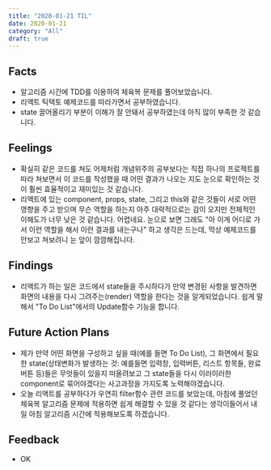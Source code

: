 ```yaml
---
title: "2020-01-21 TIL"
date: 2020-01-21
category: "All"
draft: true
---
```


## Facts

- 알고리즘 시간에 TDD를 이용하여 체육복 문제를 풀어보았습니다.
- 리액트 틱택토 예제코드를 따라가면서 공부하였습니다.
- state 끌어올리기 부분이 이해가 잘 안돼서 공부하였는데 아직 많이 부족한 것 같습니다.

## Feelings

- 확실히 같은 코드를 쳐도 어제처럼 개념위주의 공부보다는 직접 하나의 프로젝트를 따라 쳐보면서 이 코드를 작성했을 때 어떤 결과가 나오는 지도 눈으로 확인하는 것이 훨씬 효율적이고 재미있는 것 같습니다.
- 리액트에 있는 component, props, state, 그리고 this와 같은 것들이 서로 어떤 영향을 주고 받으며 무슨 역할을 하는지 아주 대략적으로는 감이 오지만 전체적인 이해도가 너무 낮은 것 같습니다. 어렵네요. 눈으로 보면 그래도 "아 이게 어디로 가서 이런 역할을 해서 이런 결과를 내는구나" 하고 생각은 드는데, 막상 예제코드를 안보고 쳐보려니 눈 앞이 깜깜해집니다.

## Findings

- 리액트가 하는 일은 코드에서 state들을 주시하다가 만약 변경된 사항을 발견하면 화면의 내용을 다시 그려주는(render) 역할을 한다는 것을 알게되었습니다. 쉽게 말해서 "To Do List"에서의 Update함수 기능을 합니다.

## Future Action Plans

- 제가 만약 어떤 화면을 구성하고 싶을 때(예를 들면 To Do List), 그 화면에서 필요한 state(상태변화가 발생하는 것: 예를들면 입력창, 입력버튼, 리스트 항목들, 완료버튼 등)들은 무엇들이 있을지 떠올려보고 그 state들을 다시 이러이러한 component로 묶어야겠다는 사고과정을 가지도록 노력해야겠습니다.
- 오늘 리액트를 공부하다가 우연히 filter함수 관련 코드를 보았는데, 아침에 풀었던 체육복 알고리즘 문제에 적용하면 쉽게 해결할 수 있을 것 같다는 생각이들어서 내일 아침 알고리즘 시간에 적용해보도록 하겠습니다.

## Feedback

- OK
